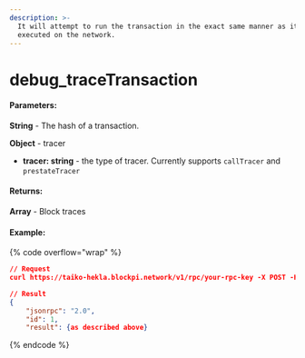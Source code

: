 ```yaml
---
description: >-
  It will attempt to run the transaction in the exact same manner as it was
  executed on the network.
---
```


# debug\_traceTransaction

#### **Parameters:**

**String** - The hash of a transaction.

**Object** - tracer

* **tracer: string** - the type of tracer. Currently supports `callTracer` and `prestateTracer`

#### **Returns:**

**Array** - Block traces

#### Example:

{% code overflow="wrap" %}
```json
// Request
curl https://taiko-hekla.blockpi.network/v1/rpc/your-rpc-key -X POST -H "Content-Type: application/json" --data '{"method":"debug_traceTransaction","params":["0xb22833190fe739efe39ee23b2378d54753ffebf4684d00dd5b5c73087ba29701", {"tracer": "callTracer"}],"id":1,"jsonrpc":"2.0"}'

// Result
{
    "jsonrpc": "2.0",
    "id": 1,
    "result": {as described above}
```
{% endcode %}
